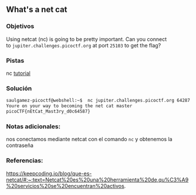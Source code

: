 ## What's a net cat

### Objetivos 
Using netcat (nc) is going to be pretty important. Can you connect to `jupiter.challenges.picoctf.org` at port `25103` to get the flag?

### Pistas
nc [tutorial](https://linux.die.net/man/1/nc)

### Solución 

``` bash
saulgamez-picoctf@webshell:~$  nc jupiter.challenges.picoctf.org 64287
Youre on your way to becoming the net cat master
picoCTF{nEtCat_Mast3ry_d0c64587}
```

### Notas adicionales:

nos conectamos mediante netcat con el comando `nc` y obtenemos la contraseña

### Referencias:
https://keepcoding.io/blog/que-es-netcat/#:~:text=Netcat%20es%20una%20herramienta%20de,qu%C3%A9%20servicios%20se%20encuentran%20activos.